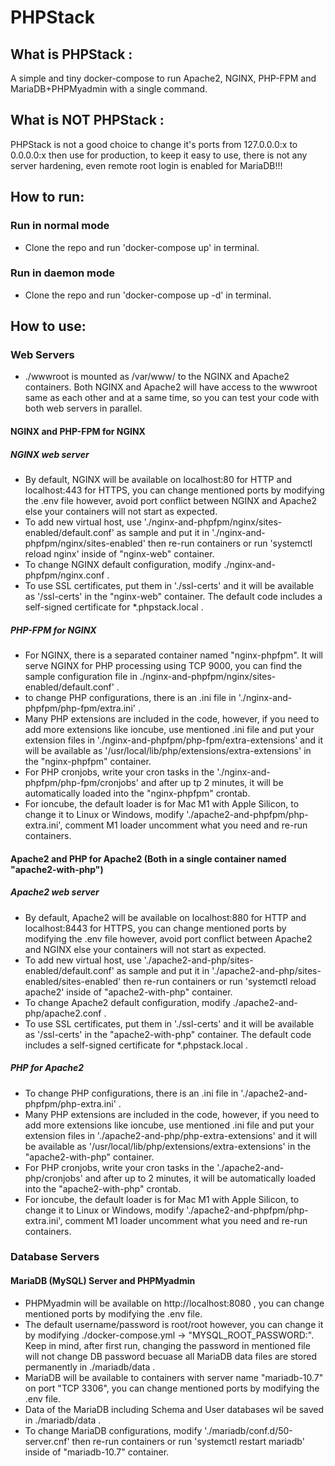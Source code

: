# PHPStack

## What is PHPStack :
A simple and tiny docker-compose to run Apache2, NGINX, PHP-FPM and MariaDB+PHPMyadmin with a single command.
## What is NOT PHPStack :
PHPStack is not a good choice to change it's ports from 127.0.0.0:x to 0.0.0.0:x then use for production, to keep it easy to use, there is not any server hardening, even remote root login is enabled for MariaDB!!!



## How to run:
### Run in normal mode
- Clone the repo and run 'docker-compose up' in terminal.
### Run in daemon mode
- Clone the repo and run 'docker-compose up -d' in terminal.




## How to use:

### Web Servers
- ./wwwroot is mounted as /var/www/ to the NGINX and Apache2 containers.
Both NGINX and Apache2 will have access to the wwwroot same as each other and at a same time, so you can test your code with both web servers in parallel.

#### NGINX and PHP-FPM for NGINX
##### NGINX web server
- By default, NGINX will be available on localhost:80 for HTTP and localhost:443 for HTTPS, you can change mentioned ports by modifying the .env file however, avoid port conflict between NGINX and Apache2 else your containers will not start as expected.
- To add new virtual host, use './nginx-and-phpfpm/nginx/sites-enabled/default.conf' as sample and put it in './nginx-and-phpfpm/nginx/sites-enabled' then re-run containers or run 'systemctl reload nginx' inside of "nginx-web" container.
- To change NGINX default configuration, modify ./nginx-and-phpfpm/nginx.conf .
- To use SSL certificates, put them in './ssl-certs' and it will be available as '/ssl-certs' in the "nginx-web" container. The default code includes a self-signed certificate for *.phpstack.local .

##### PHP-FPM for NGINX
- For NGINX, there is a separated container named "nginx-phpfpm". It will serve NGINX for PHP processing using TCP 9000, you can find the sample configuration file in ./nginx-and-phpfpm/nginx/sites-enabled/default.conf' .
- to change PHP configurations, there is an .ini file in './nginx-and-phpfpm/php-fpm/extra.ini' .
- Many PHP extensions are included in the code, however, if you need to add more extensions like ioncube, use mentioned .ini file and put your extension files in './nginx-and-phpfpm/php-fpm/extra-extensions' and it will be available as '/usr/local/lib/php/extensions/extra-extensions' in the "nginx-phpfpm" container.
- For PHP cronjobs, write your cron tasks in the './nginx-and-phpfpm/php-fpm/cronjobs' and after up tp 2 minutes, it will be automatically loaded into the "nginx-phpfpm" crontab.
- For ioncube, the default loader is for Mac M1 with Apple Silicon, to change it to Linux or Windows, modify './apache2-and-phpfpm/php-extra.ini', comment M1 loader uncomment what you need and re-run containers.

#### Apache2 and PHP for Apache2 (Both in a single container named "apache2-with-php")
##### Apache2 web server
- By default, Apache2 will be available on localhost:880 for HTTP and localhost:8443 for HTTPS, you can change mentioned ports by modifying the .env file however, avoid port conflict between Apache2 and NGINX else your containers will not start as expected.
- To add new virtual host, use './apache2-and-php/sites-enabled/default.conf' as sample and put it in './apache2-and-php/sites-enabled/sites-enabled' then re-run containers or run 'systemctl reload apache2' inside of "apache2-with-php" container.
- To change Apache2 default configuration, modify ./apache2-and-php/apache2.conf .
- To use SSL certificates, put them in './ssl-certs' and it will be available as '/ssl-certs' in the "apache2-with-php" container. The default code includes a self-signed certificate for *.phpstack.local .
##### PHP for Apache2
- To change PHP configurations, there is an .ini file in './apache2-and-phpfpm/php-extra.ini' .
- Many PHP extensions are included in the code, however, if you need to add more extensions like ioncube, use mentioned .ini file and put your extension files in './apache2-and-php/php-extra-extensions' and it will be available as '/usr/local/lib/php/extensions/extra-extensions' in the "apache2-with-php" container.
- For PHP cronjobs, write your cron tasks in the './apache2-and-php/cronjobs' and after up to 2 minutes, it will be automatically loaded into the "apache2-with-php" crontab.
- For ioncube, the default loader is for Mac M1 with Apple Silicon, to change it to Linux or Windows, modify './apache2-and-phpfpm/php-extra.ini', comment M1 loader uncomment what you need and re-run containers.


### Database Servers
#### MariaDB (MySQL) Server and PHPMyadmin
- PHPMyadmin will be available on http://localhost:8080 , you can change mentioned ports by modifying the .env file.
- The default username/password is root/root however, you can change it by modifying ./docker-compose.yml -> "MYSQL_ROOT_PASSWORD:". Keep in mind, after first run, changing the password in mentioned file will not change DB password becuase all MariaDB data files are stored permanently in ./mariadb/data .
- MariaDB will be available to containers with server name "mariadb-10.7" on port "TCP 3306", you can change mentioned ports by modifying the .env file.
- Data of the MariaDB including Schema and User databases wil be saved in ./mariadb/data .
- To change MariaDB configurations, modify './mariadb/conf.d/50-server.cnf' then re-run containers or run 'systemctl restart mariadb' inside of "mariadb-10.7" container.

